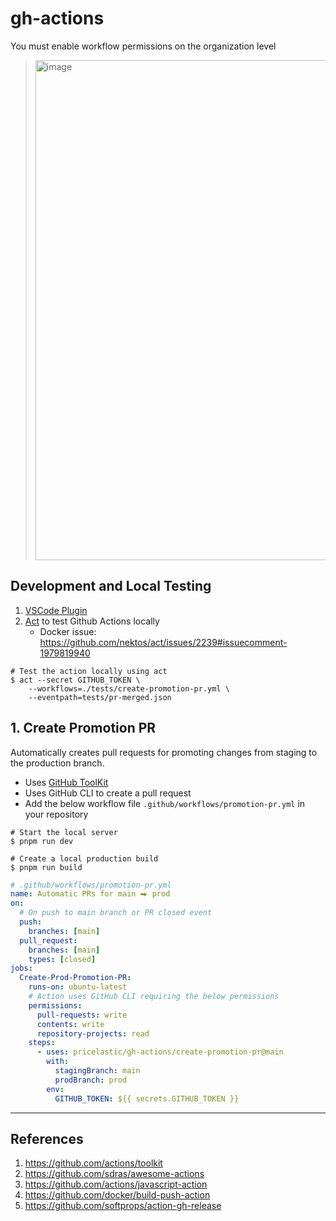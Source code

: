 # gh-actions

You must enable workflow permissions on the organization level

> <img alt="image" width="800" src="https://github.com/pricelastic/gh-actions/assets/926720/faea32df-cf14-4435-9e27-2686836115f0">

## Development and Local Testing

1. [VSCode Plugin](https://marketplace.visualstudio.com/items?itemName=GitHub.vscode-github-actions)
2. [Act](https://github.com/nektos/act) to test Github Actions locally
   - Docker issue: https://github.com/nektos/act/issues/2239#issuecomment-1979819940

```shell
# Test the action locally using act
$ act --secret GITHUB_TOKEN \
    --workflows=./tests/create-promotion-pr.yml \
    --eventpath=tests/pr-merged.json
```

## 1. Create Promotion PR

Automatically creates pull requests for promoting changes from staging to the production branch.

- Uses [GitHub ToolKit](https://github.com/actions/toolkit)
- Uses GitHub CLI to create a pull request
- Add the below workflow file `.github/workflows/promotion-pr.yml` in your repository

```shell
# Start the local server
$ pnpm run dev

# Create a local production build
$ pnpm run build
```

```yaml
# .github/workflows/promotion-pr.yml
name: Automatic PRs for main ⮕ prod
on:
  # On push to main branch or PR closed event
  push:
    branches: [main]
  pull_request:
    branches: [main]
    types: [closed]
jobs:
  Create-Prod-Promotion-PR:
    runs-on: ubuntu-latest
    # Action uses GitHub CLI requiring the below permissions
    permissions:
      pull-requests: write
      contents: write
      repository-projects: read
    steps:
      - uses: pricelastic/gh-actions/create-promotion-pr@main
        with:
          stagingBranch: main
          prodBranch: prod
        env:
          GITHUB_TOKEN: ${{ secrets.GITHUB_TOKEN }}
```

---

## References

1. https://github.com/actions/toolkit
2. https://github.com/sdras/awesome-actions
3. https://github.com/actions/javascript-action
4. https://github.com/docker/build-push-action
5. https://github.com/softprops/action-gh-release
